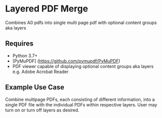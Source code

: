 # Layered PDF Merge
Combines A0 pdfs into single multi page pdf with optional content groups aka layers

## Requires
* Python 3.7+
* [PyMuPDF] (https://github.com/pymupdf/PyMuPDF)
* PDF viewer capable of displaying optional content groups aka layers e.g. Adobe Acrobat Reader

## Example Use Case
Combine multipage PDFs, each consisting of different information, into a single PDF file with the individual PDFs within respective layers. User may turn on or turn off layers as desired.
